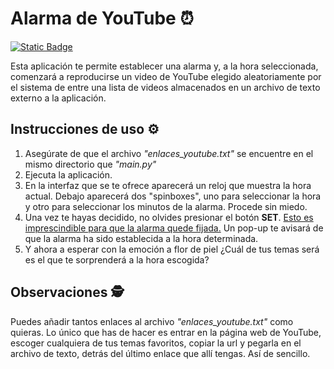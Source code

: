 # Alarma de YouTube ⏰ 

[![Static Badge](https://img.shields.io/badge/python-brightgreen?style=for-the-badge&logo=python&labelColor=black&link=https%3A%2F%2Fgithub.com%2Fdarifor%2Falarma_YouTube)]()

Esta aplicación te permite establecer una alarma y, a la hora seleccionada, comenzará a reproducirse un video de YouTube elegido aleatoriamente por el sistema de entre una lista de videos almacenados en un archivo de texto externo a la aplicación. 

## Instrucciones de uso ⚙️

1. Asegúrate de que el archivo *"enlaces_youtube.txt"* se encuentre en el mismo directorio que *"main.py"*
2. Ejecuta la aplicación.
3. En la interfaz que se te ofrece aparecerá un reloj que muestra la hora actual. Debajo aparecerá dos "spinboxes", uno para seleccionar la hora y otro para seleccionar los minutos de la alarma. Procede sin miedo. 
4. Una vez te hayas decidido, no olvides presionar el botón **SET**. <u>Esto es imprescindible para que la alarma quede fijada.</u> Un pop-up te avisará de que la alarma ha sido establecida a la hora determinada. 
5. Y ahora a esperar con la emoción a flor de piel ¿Cuál de tus temas será es el que te sorprenderá a la hora escogida? 

## Observaciones 🕵️

Puedes añadir tantos enlaces al archivo *"enlaces_youtube.txt"* como quieras. Lo único que has de hacer es entrar en la página web de YouTube, escoger cualquiera de tus temas favoritos, copiar la url y pegarla en el archivo de texto, detrás del último enlace que allí tengas. Así de sencillo.
